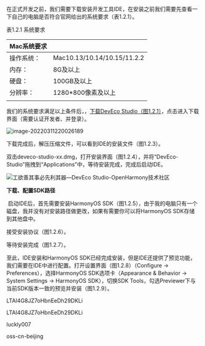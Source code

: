   在正式开发之前，我们需要下载安装开发工具IDE，在安装之前我们需要先查看一下自己的电脑是否符合官网给出的系统要求（表1.2.1）。

 

表1.2.1 系统要求

| Mac系统要求 |                             |
| ----------- | --------------------------- |
| 操作系统：  | Mac10.13/10.14/10.15/11.2.2 |
| 内存：      | 8G及以上                    |
| 硬盘：      | 100GB及以上                 |
| 分辨率：    | 1280*800像素及以上          |
|             |                             |

 我们的系统要求满足以上条件后，，[下载DevEco Studio（图1.2.1）](https://developer.harmonyos.com/cn/develop/deveco-studio/)，点击进入下载界面（需要认证开发者、并登录）。

![image-20220311220026189](C:\Users\85285\AppData\Roaming\Typora\typora-user-images\image-20220311220026189.png)

下载完成后，解压压缩文件，可以看到IDE的安装文件（图1.2.3）。

 双击deveco-studio-xx.dmg，打开安装界面（图1.2.4），并将“DevEco-Studio”拖拽到“Applications”中，等待安装完成，完成后启动IDE。

![工欲善其事必先利其器—DevEco Studio-OpenHarmony技术社区](https://luckly007.oss-cn-beijing.aliyuncs.com/images/52fafc70262871c04b899444c0c7ec650d8290.png)

**下载、配置SDK路径**

​    启动IDE后，首先需要安装HarmonyOS SDK（图1.2.5），由于我的电脑只有一个磁盘，我并没有对安装路径做更改，如果有需要你可以将HarmonyOS SDK存储到其他盘中。

接受安装协议（图1.2.6）。



 等待安装完成（图1.2.7）。

  至此，IDE安装和HarmonyOS SDK已经完成安装，但是IDE还提供了预览功能，我们需要在IDE中进行配置。打开设置界面（图1.2.8）（Configure -> Preferences），选择HarmonyOS SDK选项卡（Appearance & Behavior -> System Settings -> HarmonyOS SDK），切换SDK Tools，勾选Previewer下与当前SDK版本一致的预览并安装（图1.2.9）。

LTAI4G8JZ7oHbnEeDh29DKLi

LTAI4G8JZ7oHbnEeDh29DKLi

luckly007

oss-cn-beijing